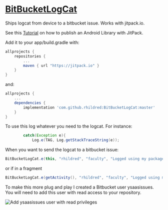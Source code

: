 # <a href="https://github.com/rhildred/BitBucketLogCat" target="_blank">BitBucketLogCat</a>

Ships logcat from device to a bitbucket issue. Works with jitpack.io. 

See this [Tutorial](https://medium.com/@ome450901/publish-an-android-library-by-jitpack-a0342684cbd0) on how to publish an Android Library with JitPack.


Add it to your app/build.gradle with:

```gradle
allprojects {
    repositories {
        ...
        maven { url "https://jitpack.io" }
    }
}
```
and:

```gradle
allprojects {
    ...
    dependencies {
        implementation 'com.github.rhildred:BitBucketLogCat:master'
    }
}
```

To use this log whatever you need to the logcat. For instance:

```java
        catch(Exception e){
            Log.e(TAG, Log.getStackTraceString(e));
```

When you want to send the logcat to a bitbucket issue:

```java
BitBucketLogCat.e(this, "rhildred", "faculty", "Logged using my package", "rhildred");
```

or if in a fragment

```java
BitBucketLogCat.e(getActivity(), "rhildred", "faculty", "Logged using my package", "rhildred");
```

To make this more plug and play I created a Bitbucket user ysaasissues. You will need to add this user with read access to your repository.

![Add ysaasissues user with read privileges](https://rhildred.github.io/BitBucketLogCat/READMEImages/ysaasissuesreadonly.png "Add ysaasissues user with read privileges")
